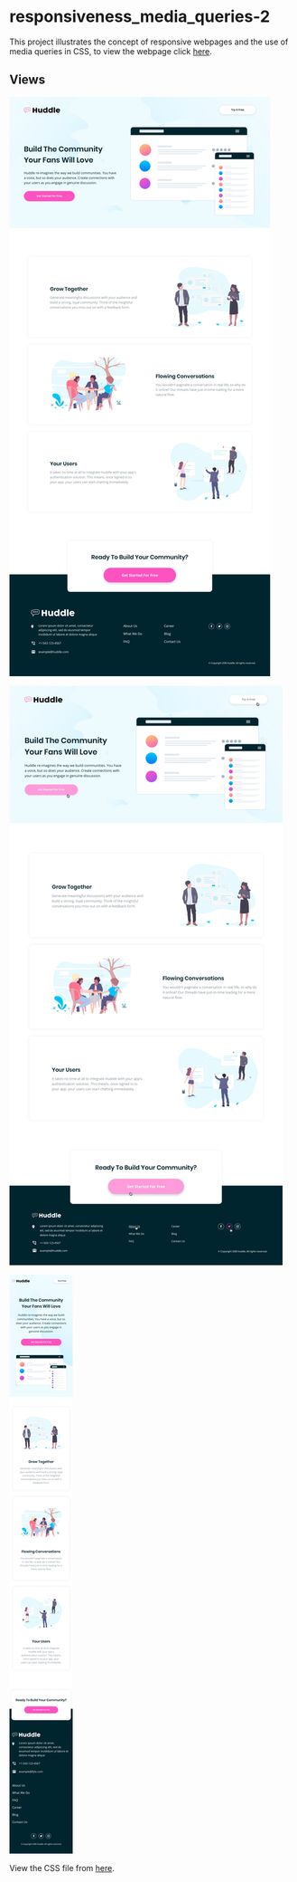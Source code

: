 # responsiveness_media_queries-2

This project illustrates the concept of responsive webpages and the use of media queries in CSS, to view the webpage click [here]().

## Views

![PC view](./design/desktop-design.jpg "PC View")

![PC Active State](./design/active-states.jpg "PC Active State")

![Mobile view](./design/mobile-design.jpg "Mobile View")

View the CSS file from [here](./styles.css).
